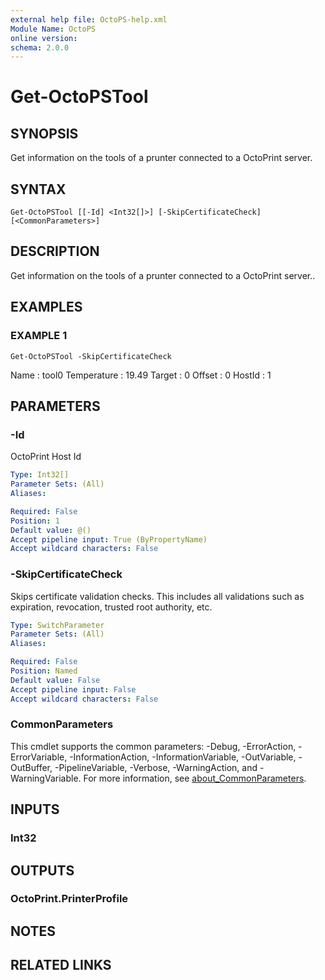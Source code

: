 ```yaml
---
external help file: OctoPS-help.xml
Module Name: OctoPS
online version:
schema: 2.0.0
---
```


# Get-OctoPSTool

## SYNOPSIS
Get information on the tools of a prunter connected to a OctoPrint server.

## SYNTAX

```
Get-OctoPSTool [[-Id] <Int32[]>] [-SkipCertificateCheck] [<CommonParameters>]
```

## DESCRIPTION
Get information on the tools of a prunter connected to a OctoPrint server..

## EXAMPLES

### EXAMPLE 1
```
Get-OctoPSTool -SkipCertificateCheck
```

Name        : tool0
Temperature : 19.49
Target      : 0
Offset      : 0
HostId      : 1

## PARAMETERS

### -Id
OctoPrint Host  Id

```yaml
Type: Int32[]
Parameter Sets: (All)
Aliases:

Required: False
Position: 1
Default value: @()
Accept pipeline input: True (ByPropertyName)
Accept wildcard characters: False
```

### -SkipCertificateCheck
Skips certificate validation checks.
This includes all validations such as expiration, revocation, trusted root authority, etc.

```yaml
Type: SwitchParameter
Parameter Sets: (All)
Aliases:

Required: False
Position: Named
Default value: False
Accept pipeline input: False
Accept wildcard characters: False
```

### CommonParameters
This cmdlet supports the common parameters: -Debug, -ErrorAction, -ErrorVariable, -InformationAction, -InformationVariable, -OutVariable, -OutBuffer, -PipelineVariable, -Verbose, -WarningAction, and -WarningVariable. For more information, see [about_CommonParameters](http://go.microsoft.com/fwlink/?LinkID=113216).

## INPUTS

### Int32
## OUTPUTS

### OctoPrint.PrinterProfile
## NOTES

## RELATED LINKS
